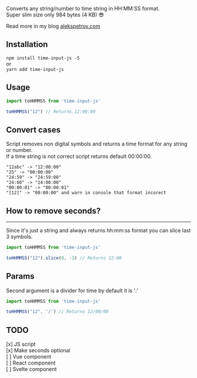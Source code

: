 Converts any string/number to time string in HH:MM:SS format.   
Super slim size only 984 bytes (4 KB) 😎

Read more in my blog [alekspetrov.com](https://alekspetrov.com)    

## Installation
`npm install time-input-js -S`  
or  
`yarn add time-input-js`  

## Usage

```javascript
import toHHMMSS from 'time-input-js'

toHHMMSS("12") // Returns 12:00:00
```

## Convert cases
Script removes non digital symbols and returns a time format for any string or number.  
If a time string is not correct script returns default 00:00:00.  
 
``` 
"12abc" -> "12:00:00"   
"25" -> "00:00:00"  
"24:59" -> "24:59:00"  
"24:60" -> "24:00:00"  
"00:00:01" -> "00:00:01"
"[12]" -> "00:00:00" and warn in console that format incorect
```

## How to remove seconds?
---
Since it's just a string and always returns hh:mm:ss format you can slice last 3 symbols.

```javascript
import toHHMMSS from 'time-input-js'

toHHMMSS("12").slice(0, -3) // Returns 12:00
```

## Params
Second argument is a divider for time by default it is ':'

```javascript
import toHHMMSS from 'time-input-js'

toHHMMSS("12", '/') // Returns 12/00/00
```

## TODO
[x] JS script  
[x] Make seconds optional  
[ ] Vue component  
[ ] React component  
[ ] Svelte component
